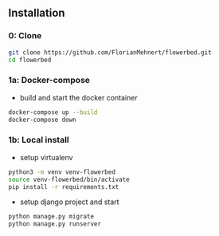 ## Installation


### 0: Clone
```bash
git clone https://github.com/FlorianMehnert/flowerbed.git
cd flowerbed
```

### 1a: Docker-compose
- build and start the docker container
```bash
docker-compose up --build
docker-compose down
```

### 1b: Local install
- setup virtualenv
```bash
python3 -m venv venv-flowerbed
source venv-flowerbed/bin/activate
pip install -r requirements.txt
```
- setup django project and start
```bash
python manage.py migrate
python manage.py runserver
```

